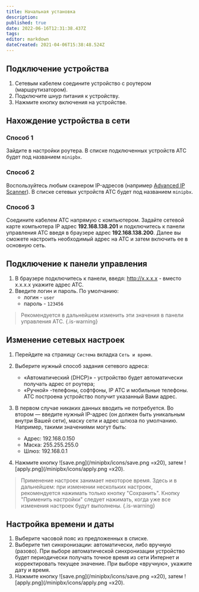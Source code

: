 ```yaml
---
title: Начальная установка
description: 
published: true
date: 2022-06-16T12:31:38.437Z
tags: 
editor: markdown
dateCreated: 2021-04-06T15:38:48.524Z
---
```


## <a id="подключение-устройства"></a>**Подключение устройства**
1. Сетевым кабелем соедините устройство с роутером (маршрутизатором).
2. Подключите шнур питания к устройству.
3. Нажмите кнопку включения на устройстве.

## <a id="find"></a>**Нахождение устройства в сети**
### Способ 1
Зайдите в настройки роутера. В списке подключенных устройств АТС будет под названием ```minipbx```.
### Способ 2
Воспользуйтесь любым сканером IP-адресов (например [Advanced IP Scanner](https://www.advanced-ip-scanner.com/ru/)). В списке сетевых устройств АТС будет под названием ```minipbx```.
### Способ 3
Соедините кабелем АТС напрямую с компьютером. Задайте сетевой карте компьютера IP адрес **192.168.138.201** и подключитесь к панели управления АТС введя в браузере адрес **192.168.138.200**. Далее вы сможете настроить необходимый адрес на АТС и затем включить ее в основную сеть.

## <a id="connect_to_panel"></a>**Подключение к панели управления**
1. В браузере подключитесь к панели, введя:
http://х.х.х.х - вместо х.х.х.х укажите адрес АТС.
2. Введите логин и пароль. По умолчанию:
   - логин - `user`
   - пароль - `123456`
> Рекомендуется в дальнейшем изменить эти значения в панели управления АТС.
{.is-warning}

## <a id="network_setup"></a>**Изменение сетевых настроек**
1. Перейдите на страницу ```Система``` вкладка ```Сеть и время```.
2. Выберите нужный способ задания сетевого адреса:
   - «Автоматический (DHCP)» - устройство будет автоматически получать адрес от роутера;
   - «Ручной» -телефоны, софтфоны, IP АТС и мобильные телефоны. АТС построена устройство получит указанный Вами адрес.

3. В первом случае никаких данных вводить не потребуется. Во втором — введите нужный IP-адрес (он должен быть уникальным внутри Вашей сети), маску сети и адрес шлюза по умолчанию. Например, такими значениями могут быть:
   - Адрес: 192.168.0.150
   - Маска: 255.255.255.0
   - Шлюз: 192.168.0.1

4. Нажмите кнопку ![save.png](/minipbx/icons/save.png =x20), затем ![apply.png](/minipbx/icons/apply.png =x20).


> Применение настроек занимает некоторое время. Здесь и в дальнейшем: при изменении нескольких настроек, рекомендуется нажимать только кнопку "Сохранить". Кнопку "Применить настройки" следует нажимать, когда уже все изменения настроек будут выполнены.
{.is-warning}

## <a id="date_time_setup"></a>**Настройка времени и даты**
1. Выберите часовой пояс из предложенных в списке.
2. Выберите тип синхронизации: автоматически, либо вручную (разово). При выборе автоматической синхронизации устройство будет периодически получать точное время из сети Интернет и корректировать текущее значение. При выборе «вручную», укажите дату и время.
3. Нажмите кнопку ![save.png](/minipbx/icons/save.png =x20), затем ![apply.png](/minipbx/icons/apply.png =x20).
